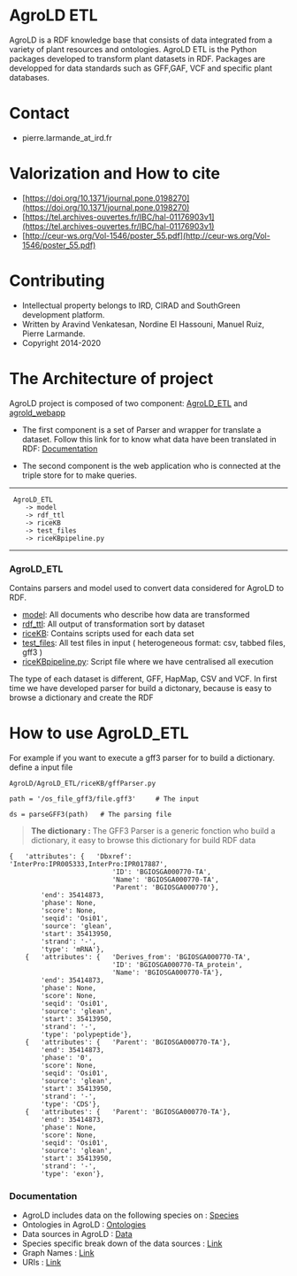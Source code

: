 
# AgroLD ETL

AgroLD is a RDF knowledge base that consists of data integrated from a variety of plant resources and ontologies. AgroLD ETL is the Python packages developed to transform plant datasets in RDF. Packages are developped for data standards such as GFF,GAF, VCF and specific plant databases.


# Contact

* pierre.larmande_at_ird.fr


# Valorization and How to cite

* [https://doi.org/10.1371/journal.pone.0198270](https://doi.org/10.1371/journal.pone.0198270)
* [https://tel.archives-ouvertes.fr/IBC/hal-01176903v1](https://tel.archives-ouvertes.fr/IBC/hal-01176903v1) 
* [http://ceur-ws.org/Vol-1546/poster_55.pdf](http://ceur-ws.org/Vol-1546/poster_55.pdf)



# Contributing

* Intellectual property belongs to IRD, CIRAD and SouthGreen development platform.
* Written by Aravind Venkatesan, Nordine El Hassouni, Manuel Ruiz, Pierre Larmande. 
* Copyright 2014-2020


# The Architecture of project


AgroLD project is composed of two component: [AgroLD_ETL](/AgroLD_ETL)  and  [agrold_webapp](/agrold_webapp)


* The first component is a set of Parser and wrapper for translate a dataset. Follow this link for to know what data have been translated in RDF: [Documentation](http://volvestre.cirad.fr:8080/agrold/documentation.jsp)  

* The second component is the web application who is connected at the triple store for to make queries.
 
***

```
 AgroLD_ETL
	-> model
	-> rdf_ttl
	-> riceKB
	-> test_files
	-> riceKBpipeline.py
```
***


### AgroLD_ETL


Contains parsers and model used to convert data considered for AgroLD to RDF.

* [model](/AgroLD_ETL/model): All documents who describe how data are transformed
* [rdf_ttl](/AgroLD_ETL/rdf_ttl): All output of transformation sort by dataset
* [riceKB](/AgroLD_ETL/riceKB): Contains scripts used for each data set
* [test_files](/AgroLD_ETL/test_files): All test files in input ( heterogeneous format: csv, tabbed files, gff3 )
* [riceKBpipeline.py](/AgroLD_ETL/riceKBpipeline.py): Script file where we have centralised all execution


The type of each dataset is different, GFF, HapMap, CSV and VCF. In first time we have developed parser for build a dictonary, 
because is easy to browse a dictionary and create the RDF 


# How to use AgroLD_ETL

For example if you want to execute a gff3 parser for to build a dictionary.
define a input file

```
AgroLD/AgroLD_ETL/riceKB/gffParser.py

path = '/os_file_gff3/file.gff3'     # The input

ds = parseGFF3(path)   # The parsing file

```

> **The dictionary :** The GFF3 Parser is a generic fonction who build a dictionary, it easy to browse this dictionary for build RDF data 


```
{   'attributes': {   'Dbxref': 'InterPro:IPR005333,InterPro:IPR017887',
                          'ID': 'BGIOSGA000770-TA',
                          'Name': 'BGIOSGA000770-TA',
                          'Parent': 'BGIOSGA000770'},
        'end': 35414873,
        'phase': None,
        'score': None,
        'seqid': 'Osi01',
        'source': 'glean',
        'start': 35413950,
        'strand': '-',
        'type': 'mRNA'},
    {   'attributes': {   'Derives_from': 'BGIOSGA000770-TA',
                          'ID': 'BGIOSGA000770-TA_protein',
                          'Name': 'BGIOSGA000770-TA'},
        'end': 35414873,
        'phase': None,
        'score': None,
        'seqid': 'Osi01',
        'source': 'glean',
        'start': 35413950,
        'strand': '-',
        'type': 'polypeptide'},
    {   'attributes': {   'Parent': 'BGIOSGA000770-TA'},
        'end': 35414873,
        'phase': '0',
        'score': None,
        'seqid': 'Osi01',
        'source': 'glean',
        'start': 35413950,
        'strand': '-',
        'type': 'CDS'},
    {   'attributes': {   'Parent': 'BGIOSGA000770-TA'},
        'end': 35414873,
        'phase': None,
        'score': None,
        'seqid': 'Osi01',
        'source': 'glean',
        'start': 35413950,
        'strand': '-',
        'type': 'exon'},

```

### Documentation

- AgroLD includes data on the following species on :  [Species](http://volvestre.cirad.fr:8080/agrold/documentation.jsp#species)
- Ontologies in AgroLD : [Ontologies](http://volvestre.cirad.fr:8080/agrold/documentation.jsp#ontologies)
- Data sources in AgroLD : [Data](http://volvestre.cirad.fr:8080/agrold/documentation.jsp#sources)
- Species specific break down of the data sources : [Link](http://volvestre.cirad.fr:8080/agrold/documentation.jsp#break-down)
- Graph Names : [Link](http://volvestre.cirad.fr:8080/agrold/documentation.jsp#graphs)
- URIs :  [Link](http://volvestre.cirad.fr:8080/agrold/documentation.jsp#uri)



